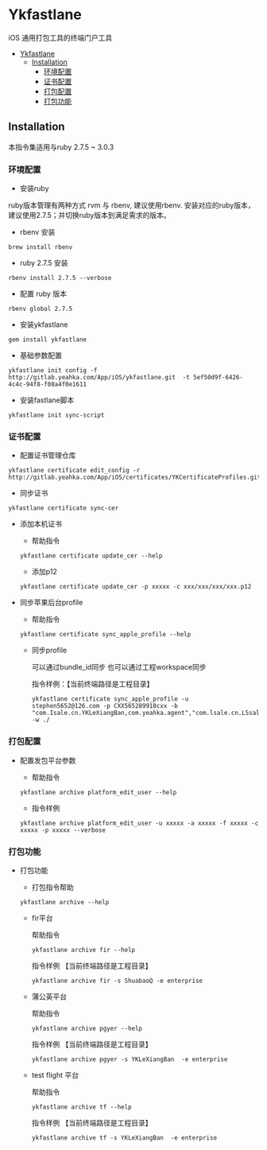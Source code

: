 # Ykfastlane

iOS 通用打包工具的终端门户工具

- [Ykfastlane](#ykfastlane)
  - [Installation](#installation)
    - [环境配置](#环境配置)
    - [证书配置](#证书配置)
    - [打包配置](#打包配置)
    - [打包功能](#打包功能)

## Installation

本指令集适用与ruby 2.7.5 ~ 3.0.3

### 环境配置

- 安装ruby

ruby版本管理有两种方式 rvm 与 rbenv, 建议使用rbenv.
安装对应的ruby版本，建议使用2.7.5；并切换ruby版本到满足需求的版本。

  - rbenv 安装

```shell
brew install rbenv
```

  - ruby 2.7.5 安装

```shell
rbenv install 2.7.5 --verbose
```
  
  - 配置 ruby 版本
```shell
rbenv global 2.7.5
```

  - 安装ykfastlane

```shell
gem install ykfastlane
```

- 基础参数配置

```shell
ykfastlane init config -f http://gitlab.yeahka.com/App/iOS/ykfastlane.git  -t 5ef50d9f-6426-4c4c-94f8-f08a4f0e1611
```

- 安装fastlane脚本

```shell
ykfastlane init sync-script
```

### 证书配置

- 配置证书管理仓库
```shell
ykfastlane certificate edit_config -r http://gitlab.yeahka.com/App/iOS/certificates/YKCertificateProfiles.git
```

- 同步证书

```shell
ykfastlane certificate sync-cer
```

- 添加本机证书
    
  - 帮助指令
  
  ```shell
  ykfastlane certificate update_cer --help
  ```

  - 添加p12

  ```shell
  ykfastlane certificate update_cer -p xxxxx -c xxx/xxx/xxx/xxx.p12
  ```

- 同步苹果后台profile

  - 帮助指令
  ```shell
  ykfastlane certificate sync_apple_profile --help
  ```
  - 同步profile
  
    可以通过bundle_id同步
    也可以通过工程workspace同步
  
    指令样例：【当前终端路径是工程目录】
    ```shell
    ykfastlane certificate sync_apple_profile -u stephen5652@126.com -p CXX565289910cxx -b "com.Isale.cn.YKLeXiangBan,com.yeahka.agent","com.lsale.cn.LSsaleChainForIpad,com.topsida.lyl","com.YeahKa.KuaiFuBa","com.YeahKa.KuaiFuBa123" -w ./
    ```

### 打包配置

- 配置发包平台参数

  - 帮助指令
  ```shell
  ykfastlane archive platform_edit_user --help
  ```
  - 指令样例
  ```shell
  ykfastlane archive platform_edit_user -u xxxxx -a xxxxx -f xxxxx -c xxxxx -p xxxxx --verbose
  ```

### 打包功能
- 打包功能
  
  - 打包指令帮助
  ```shell
  ykfastlane archive --help
  ```
  
  - fir平台
    
    帮助指令
    ```shell
    ykfastlane archive fir --help
    ```
    
     指令样例 【当前终端路径是工程目录】
     ```shell
     ykfastlane archive fir -s ShuabaoQ -e enterprise
     ```

  - 蒲公英平台

    帮助指令
    ```shell
    ykfastlane archive pgyer --help
    ```

    指令样例 【当前终端路径是工程目录】
    ```shell
    ykfastlane archive pgyer -s YKLeXiangBan  -e enterprise
    ```

  - test flight 平台

    帮助指令
    ```shell
    ykfastlane archive tf --help
    ```

    指令样例 【当前终端路径是工程目录】
    ```shell
    ykfastlane archive tf -s YKLeXiangBan  -e enterprise
    ```